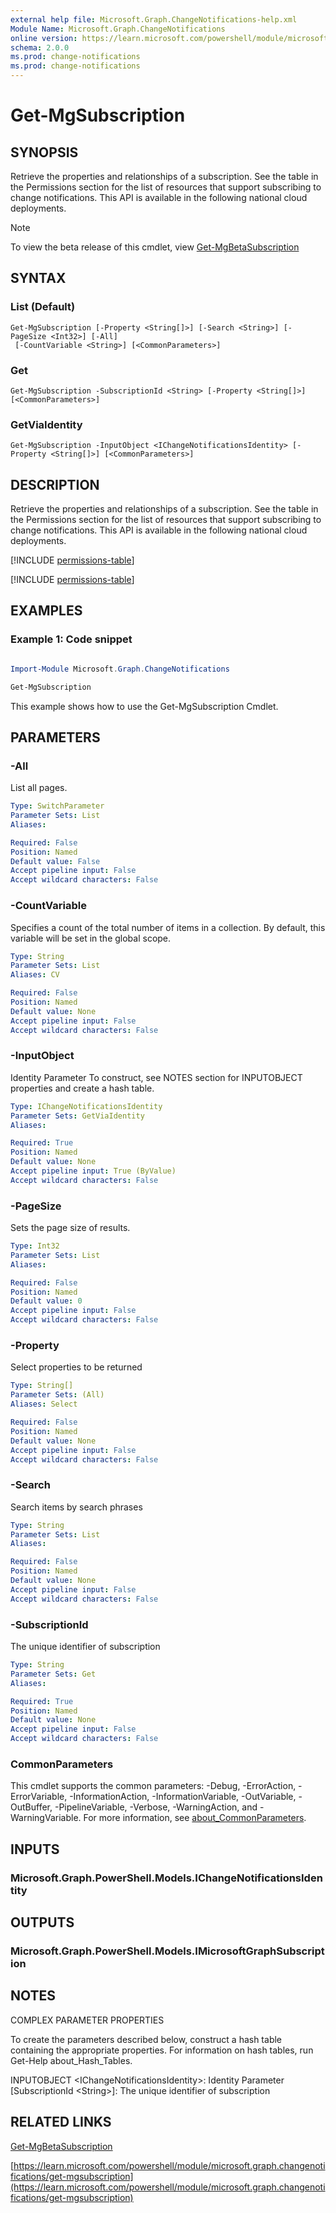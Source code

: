 ```yaml
---
external help file: Microsoft.Graph.ChangeNotifications-help.xml
Module Name: Microsoft.Graph.ChangeNotifications
online version: https://learn.microsoft.com/powershell/module/microsoft.graph.changenotifications/get-mgsubscription
schema: 2.0.0
ms.prod: change-notifications
ms.prod: change-notifications
---
```


# Get-MgSubscription

## SYNOPSIS
Retrieve the properties and relationships of a subscription.
See the table in the Permissions section for the list of resources that support subscribing to change notifications.
This API is available in the following national cloud deployments.

> [!NOTE]
> To view the beta release of this cmdlet, view [Get-MgBetaSubscription](/powershell/module/Microsoft.Graph.Beta.ChangeNotifications/Get-MgBetaSubscription?view=graph-powershell-beta)

## SYNTAX

### List (Default)
```
Get-MgSubscription [-Property <String[]>] [-Search <String>] [-PageSize <Int32>] [-All]
 [-CountVariable <String>] [<CommonParameters>]
```

### Get
```
Get-MgSubscription -SubscriptionId <String> [-Property <String[]>] [<CommonParameters>]
```

### GetViaIdentity
```
Get-MgSubscription -InputObject <IChangeNotificationsIdentity> [-Property <String[]>] [<CommonParameters>]
```

## DESCRIPTION
Retrieve the properties and relationships of a subscription.
See the table in the Permissions section for the list of resources that support subscribing to change notifications.
This API is available in the following national cloud deployments.

[!INCLUDE [permissions-table](~/../graphref/api-reference/v1.0/includes/permissions/subscription-get.md)]

[!INCLUDE [permissions-table](~/../graphref/api-reference/v1.0/includes/permissions/subscription-list.md)]

## EXAMPLES
### Example 1: Code snippet

```powershell

Import-Module Microsoft.Graph.ChangeNotifications

Get-MgSubscription

```
This example shows how to use the Get-MgSubscription Cmdlet.


## PARAMETERS

### -All
List all pages.

```yaml
Type: SwitchParameter
Parameter Sets: List
Aliases:

Required: False
Position: Named
Default value: False
Accept pipeline input: False
Accept wildcard characters: False
```

### -CountVariable
Specifies a count of the total number of items in a collection.
By default, this variable will be set in the global scope.

```yaml
Type: String
Parameter Sets: List
Aliases: CV

Required: False
Position: Named
Default value: None
Accept pipeline input: False
Accept wildcard characters: False
```

### -InputObject
Identity Parameter
To construct, see NOTES section for INPUTOBJECT properties and create a hash table.

```yaml
Type: IChangeNotificationsIdentity
Parameter Sets: GetViaIdentity
Aliases:

Required: True
Position: Named
Default value: None
Accept pipeline input: True (ByValue)
Accept wildcard characters: False
```

### -PageSize
Sets the page size of results.

```yaml
Type: Int32
Parameter Sets: List
Aliases:

Required: False
Position: Named
Default value: 0
Accept pipeline input: False
Accept wildcard characters: False
```

### -Property
Select properties to be returned

```yaml
Type: String[]
Parameter Sets: (All)
Aliases: Select

Required: False
Position: Named
Default value: None
Accept pipeline input: False
Accept wildcard characters: False
```

### -Search
Search items by search phrases

```yaml
Type: String
Parameter Sets: List
Aliases:

Required: False
Position: Named
Default value: None
Accept pipeline input: False
Accept wildcard characters: False
```

### -SubscriptionId
The unique identifier of subscription

```yaml
Type: String
Parameter Sets: Get
Aliases:

Required: True
Position: Named
Default value: None
Accept pipeline input: False
Accept wildcard characters: False
```

### CommonParameters
This cmdlet supports the common parameters: -Debug, -ErrorAction, -ErrorVariable, -InformationAction, -InformationVariable, -OutVariable, -OutBuffer, -PipelineVariable, -Verbose, -WarningAction, and -WarningVariable. For more information, see [about_CommonParameters](http://go.microsoft.com/fwlink/?LinkID=113216).

## INPUTS

### Microsoft.Graph.PowerShell.Models.IChangeNotificationsIdentity
## OUTPUTS

### Microsoft.Graph.PowerShell.Models.IMicrosoftGraphSubscription
## NOTES
COMPLEX PARAMETER PROPERTIES

To create the parameters described below, construct a hash table containing the appropriate properties.
For information on hash tables, run Get-Help about_Hash_Tables.

INPUTOBJECT \<IChangeNotificationsIdentity\>: Identity Parameter
  \[SubscriptionId \<String\>\]: The unique identifier of subscription

## RELATED LINKS
[Get-MgBetaSubscription](/powershell/module/Microsoft.Graph.Beta.ChangeNotifications/Get-MgBetaSubscription?view=graph-powershell-beta)

[https://learn.microsoft.com/powershell/module/microsoft.graph.changenotifications/get-mgsubscription](https://learn.microsoft.com/powershell/module/microsoft.graph.changenotifications/get-mgsubscription)



